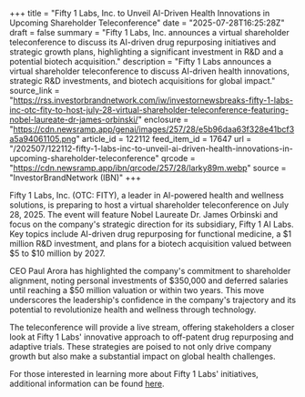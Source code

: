 +++
title = "Fifty 1 Labs, Inc. to Unveil AI-Driven Health Innovations in Upcoming Shareholder Teleconference"
date = "2025-07-28T16:25:28Z"
draft = false
summary = "Fifty 1 Labs, Inc. announces a virtual shareholder teleconference to discuss its AI-driven drug repurposing initiatives and strategic growth plans, highlighting a significant investment in R&D and a potential biotech acquisition."
description = "Fifty 1 Labs announces a virtual shareholder teleconference to discuss AI-driven health innovations, strategic R&D investments, and biotech acquisitions for global impact."
source_link = "https://rss.investorbrandnetwork.com/iw/investornewsbreaks-fifty-1-labs-inc-otc-fity-to-host-july-28-virtual-shareholder-teleconference-featuring-nobel-laureate-dr-james-orbinski/"
enclosure = "https://cdn.newsramp.app/genai/images/257/28/e5b96daa63f328e41bcf3a5a94061105.png"
article_id = 122112
feed_item_id = 17647
url = "/202507/122112-fifty-1-labs-inc-to-unveil-ai-driven-health-innovations-in-upcoming-shareholder-teleconference"
qrcode = "https://cdn.newsramp.app/ibn/qrcode/257/28/larky89m.webp"
source = "InvestorBrandNetwork (IBN)"
+++

<p>Fifty 1 Labs, Inc. (OTC: FITY), a leader in AI-powered health and wellness solutions, is preparing to host a virtual shareholder teleconference on July 28, 2025. The event will feature Nobel Laureate Dr. James Orbinski and focus on the company's strategic direction for its subsidiary, Fifty 1 AI Labs. Key topics include AI-driven drug repurposing for functional medicine, a $1 million R&D investment, and plans for a biotech acquisition valued between $5 to $10 million by 2027.</p><p>CEO Paul Arora has highlighted the company's commitment to shareholder alignment, noting personal investments of $350,000 and deferred salaries until reaching a $50 million valuation or within two years. This move underscores the leadership's confidence in the company's trajectory and its potential to revolutionize health and wellness through technology.</p><p>The teleconference will provide a live stream, offering stakeholders a closer look at Fifty 1 Labs' innovative approach to off-patent drug repurposing and adaptive trials. These strategies are poised to not only drive company growth but also make a substantial impact on global health challenges.</p><p>For those interested in learning more about Fifty 1 Labs' initiatives, additional information can be found <a href='https://ibn.fm/vdzmf' rel='nofollow' target='_blank'>here</a>.</p>